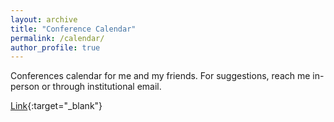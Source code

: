 ```yaml
---
layout: archive
title: "Conference Calendar"
permalink: /calendar/
author_profile: true
---
```


Conferences calendar for me and my friends. For suggestions, reach me in-person or through institutional email.

[Link](https://spectacular-panda-093.notion.site/Conference-Calendar-e7c276ac7c8441e4a968d54551c31a74?pvs=4){:target="_blank"}
